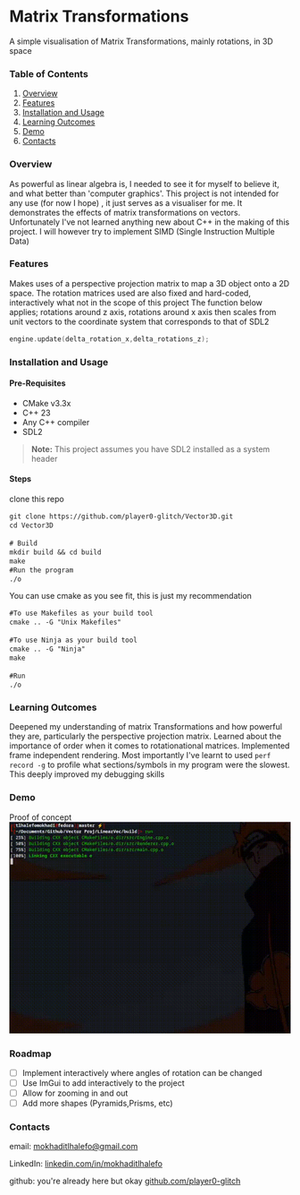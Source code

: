 

# Matrix Transformations

A simple visualisation of Matrix Transformations, mainly rotations, in 3D space

### Table of Contents
1. [Overview](#Overview)
2. [Features](#Features)
3. [Installation and Usage](#Installation-and-Usage)
4. [Learning Outcomes](#Learning-Outcomes)
5. [Demo](#Demo)
6. [Contacts](#Contacts)

### Overview 
As powerful as linear algebra is, I needed to see it for myself to believe it, and what better than 'computer graphics'.
This project is not intended for any use (for now I hope) , it just serves as a visualiser for me. It demonstrates the effects of matrix transformations on vectors. Unfortunately I've not learned anything new about C++ in the making of this project. I will however try to implement SIMD (Single Instruction Multiple Data)

### Features
Makes uses of a perspective projection matrix to map a 3D object onto a 2D space.
The rotation matrices used are also fixed and hard-coded, interactively what not in the scope of this project
The function below applies; rotations around z axis, rotations around x axis then scales from unit vectors to the coordinate system that corresponds to that of SDL2
```C++
engine.update(delta_rotation_x,delta_rotations_z);
```

### Installation and Usage
#### Pre-Requisites
- CMake v3.3x
- C++ 23 
- Any C++ compiler
- SDL2 
>**Note:** This project assumes you have SDL2 installed as a system header

#### Steps
clone this repo
```
git clone https://github.com/player0-glitch/Vector3D.git
cd Vector3D

# Build 
mkdir build && cd build
make 
#Run the program
./o
```

You can use cmake as you see fit, this is just my recommendation 

```
#To use Makefiles as your build tool
cmake .. -G "Unix Makefiles" 

#To use Ninja as your build tool 
cmake .. -G "Ninja" 
make 

#Run 
./o
```

### Learning Outcomes 
Deepened my understanding of matrix Transformations and how powerful they are, particularly the perspective projection matrix.
Learned about the importance of order when it comes to rotationational matrices. Implemented frame independent rendering.
Most importantly I've learnt to used ```perf record -g``` to profile what sections/symbols in my program were the slowest. This deeply improved my debugging skills

### Demo 
Proof of concept 
![Demo](assets/Demo.gif)

### Roadmap
- [ ] Implement interactively where angles of rotation can be changed
- [ ] Use ImGui to add interactively to the project 
- [ ] Allow for zooming in and out 
- [ ] Add more shapes (Pyramids,Prisms, etc) 

### Contacts
email: [mokhaditlhalefo@gmail.com](mailto:mokhaditlhalefo@gmail.com)

LinkedIn: [linkedin.com/in/mokhaditlhalefo](https://www.linkedin.com/in/tlhalefo-mokhadi-445b05226/)

github: you're already here but okay [github.com/player0-glitch](https://github.com/player0-glitch)
